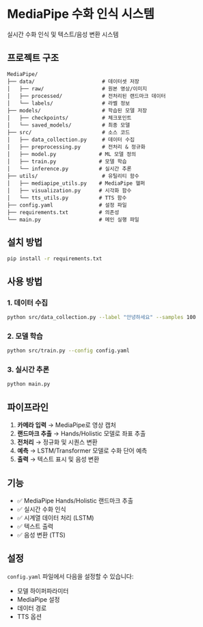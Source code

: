 # MediaPipe 수화 인식 시스템

실시간 수화 인식 및 텍스트/음성 변환 시스템

## 프로젝트 구조

```
MediaPipe/
├── data/                      # 데이터셋 저장
│   ├── raw/                   # 원본 영상/이미지
│   ├── processed/             # 전처리된 랜드마크 데이터
│   └── labels/                # 라벨 정보
├── models/                    # 학습된 모델 저장
│   ├── checkpoints/           # 체크포인트
│   └── saved_models/          # 최종 모델
├── src/                       # 소스 코드
│   ├── data_collection.py     # 데이터 수집
│   ├── preprocessing.py       # 전처리 & 정규화
│   ├── model.py              # ML 모델 정의
│   ├── train.py              # 모델 학습
│   └── inference.py          # 실시간 추론
├── utils/                     # 유틸리티 함수
│   ├── mediapipe_utils.py    # MediaPipe 헬퍼
│   ├── visualization.py      # 시각화 함수
│   └── tts_utils.py          # TTS 함수
├── config.yaml               # 설정 파일
├── requirements.txt          # 의존성
└── main.py                   # 메인 실행 파일
```

## 설치 방법

```bash
pip install -r requirements.txt
```

## 사용 방법

### 1. 데이터 수집
```bash
python src/data_collection.py --label "안녕하세요" --samples 100
```

### 2. 모델 학습
```bash
python src/train.py --config config.yaml
```

### 3. 실시간 추론
```bash
python main.py
```

## 파이프라인

1. **카메라 입력** → MediaPipe로 영상 캡처
2. **랜드마크 추출** → Hands/Holistic 모델로 좌표 추출
3. **전처리** → 정규화 및 시퀀스 변환
4. **예측** → LSTM/Transformer 모델로 수화 단어 예측
5. **출력** → 텍스트 표시 및 음성 변환

## 기능

- ✅ MediaPipe Hands/Holistic 랜드마크 추출
- ✅ 실시간 수화 인식
- ✅ 시계열 데이터 처리 (LSTM)
- ✅ 텍스트 출력
- ✅ 음성 변환 (TTS)

## 설정

`config.yaml` 파일에서 다음을 설정할 수 있습니다:
- 모델 하이퍼파라미터
- MediaPipe 설정
- 데이터 경로
- TTS 옵션
